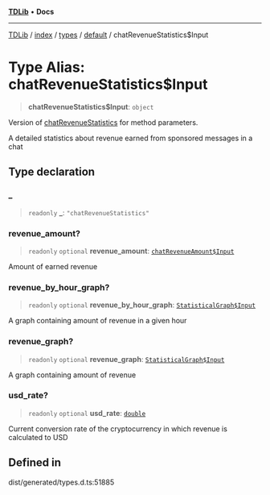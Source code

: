 [**TDLib**](../../../../../../README.md) • **Docs**

***

[TDLib](../../../../../../modules.md) / [index](../../../../../README.md) / [types](../../../README.md) / [default](../README.md) / chatRevenueStatistics$Input

# Type Alias: chatRevenueStatistics$Input

> **chatRevenueStatistics$Input**: `object`

Version of [chatRevenueStatistics](chatRevenueStatistics-1.md) for method parameters.

A detailed statistics about revenue earned from sponsored messages in a chat

## Type declaration

### \_

> `readonly` **\_**: `"chatRevenueStatistics"`

### revenue\_amount?

> `readonly` `optional` **revenue\_amount**: [`chatRevenueAmount$Input`](chatRevenueAmount$Input-1.md)

Amount of earned revenue

### revenue\_by\_hour\_graph?

> `readonly` `optional` **revenue\_by\_hour\_graph**: [`StatisticalGraph$Input`](StatisticalGraph$Input.md)

A graph containing amount of revenue in a given hour

### revenue\_graph?

> `readonly` `optional` **revenue\_graph**: [`StatisticalGraph$Input`](StatisticalGraph$Input.md)

A graph containing amount of revenue

### usd\_rate?

> `readonly` `optional` **usd\_rate**: [`double`](double-1.md)

Current conversion rate of the cryptocurrency in which revenue is calculated to USD

## Defined in

dist/generated/types.d.ts:51885
